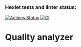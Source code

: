 ### Hexlet tests and linter status:
[![Actions Status](https://github.com/kanigreg/rails-project-66/workflows/hexlet-check/badge.svg)](https://github.com/kanigreg/rails-project-66/actions)
[![CI](https://github.com/kanigreg/rails-project-66/actions/workflows/main.yml/badge.svg)](https://github.com/kanigreg/rails-project-66/actions/workflows/main.yml)

# Quality analyzer
